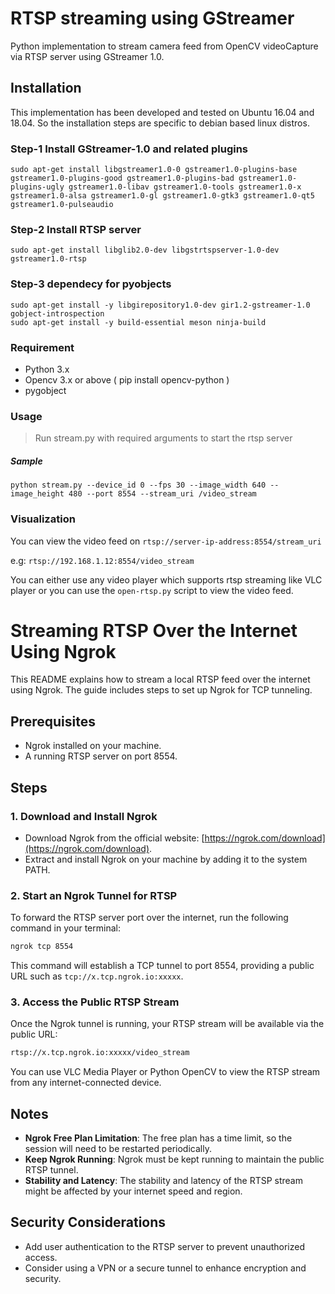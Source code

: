 # RTSP streaming using GStreamer

Python implementation to stream camera feed from OpenCV videoCapture via RTSP server using GStreamer 1.0.

## Installation

This implementation has been developed and tested on Ubuntu 16.04 and 18.04. So the installation steps are specific to debian based linux distros.

### Step-1 Install GStreamer-1.0 and related plugins
    sudo apt-get install libgstreamer1.0-0 gstreamer1.0-plugins-base gstreamer1.0-plugins-good gstreamer1.0-plugins-bad gstreamer1.0-plugins-ugly gstreamer1.0-libav gstreamer1.0-tools gstreamer1.0-x gstreamer1.0-alsa gstreamer1.0-gl gstreamer1.0-gtk3 gstreamer1.0-qt5 gstreamer1.0-pulseaudio
### Step-2 Install RTSP server
    sudo apt-get install libglib2.0-dev libgstrtspserver-1.0-dev gstreamer1.0-rtsp
### Step-3 dependecy for pyobjects
    sudo apt-get install -y libgirepository1.0-dev gir1.2-gstreamer-1.0 gobject-introspection
    sudo apt-get install -y build-essential meson ninja-build
### Requirement
- Python 3.x
- Opencv 3.x or above ( pip install opencv-python )
- pygobject

### Usage
> Run stream.py with required arguments to start the rtsp server
##### Sample 
    python stream.py --device_id 0 --fps 30 --image_width 640 --image_height 480 --port 8554 --stream_uri /video_stream
    
### Visualization

You can view the video feed on `rtsp://server-ip-address:8554/stream_uri`

e.g: `rtsp://192.168.1.12:8554/video_stream`

You can either use any video player which supports rtsp streaming like VLC player or you can use the `open-rtsp.py` script to view the video feed.


# Streaming RTSP Over the Internet Using Ngrok

This README explains how to stream a local RTSP feed over the internet using Ngrok. The guide includes steps to set up Ngrok for TCP tunneling.

## Prerequisites

- Ngrok installed on your machine.
- A running RTSP server on port 8554.

## Steps

### 1. Download and Install Ngrok

- Download Ngrok from the official website: [https://ngrok.com/download](https://ngrok.com/download).
- Extract and install Ngrok on your machine by adding it to the system PATH.

### 2. Start an Ngrok Tunnel for RTSP

To forward the RTSP server port over the internet, run the following command in your terminal:

```bash
ngrok tcp 8554
```

This command will establish a TCP tunnel to port 8554, providing a public URL such as `tcp://x.tcp.ngrok.io:xxxxx`.

### 3. Access the Public RTSP Stream

Once the Ngrok tunnel is running, your RTSP stream will be available via the public URL:

```bash
rtsp://x.tcp.ngrok.io:xxxxx/video_stream
```

You can use VLC Media Player or Python OpenCV to view the RTSP stream from any internet-connected device.

## Notes

- **Ngrok Free Plan Limitation**: The free plan has a time limit, so the session will need to be restarted periodically.
- **Keep Ngrok Running**: Ngrok must be kept running to maintain the public RTSP tunnel.
- **Stability and Latency**: The stability and latency of the RTSP stream might be affected by your internet speed and region.

## Security Considerations

- Add user authentication to the RTSP server to prevent unauthorized access.
- Consider using a VPN or a secure tunnel to enhance encryption and security.

